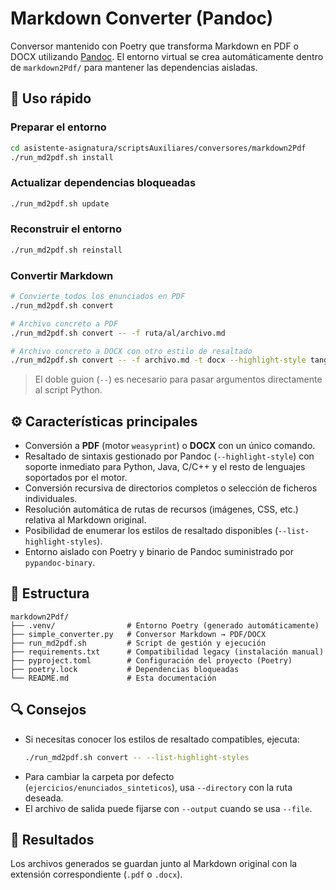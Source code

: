 # Markdown Converter (Pandoc)

Conversor mantenido con Poetry que transforma Markdown en PDF o DOCX utilizando [Pandoc](https://pandoc.org/). El entorno
virtual se crea automáticamente dentro de `markdown2Pdf/` para mantener las dependencias aisladas.

## 🚀 Uso rápido

### Preparar el entorno
```bash
cd asistente-asignatura/scriptsAuxiliares/conversores/markdown2Pdf
./run_md2pdf.sh install
```

### Actualizar dependencias bloqueadas
```bash
./run_md2pdf.sh update
```

### Reconstruir el entorno
```bash
./run_md2pdf.sh reinstall
```

### Convertir Markdown
```bash
# Convierte todos los enunciados en PDF
./run_md2pdf.sh convert

# Archivo concreto a PDF
./run_md2pdf.sh convert -- -f ruta/al/archivo.md

# Archivo concreto a DOCX con otro estilo de resaltado
./run_md2pdf.sh convert -- -f archivo.md -t docx --highlight-style tango
```

> El doble guion (`--`) es necesario para pasar argumentos directamente al script Python.

## ⚙️ Características principales

- Conversión a **PDF** (motor `weasyprint`) o **DOCX** con un único comando.
- Resaltado de sintaxis gestionado por Pandoc (`--highlight-style`) con soporte inmediato para Python, Java, C/C++ y el resto de
  lenguajes soportados por el motor.
- Conversión recursiva de directorios completos o selección de ficheros individuales.
- Resolución automática de rutas de recursos (imágenes, CSS, etc.) relativa al Markdown original.
- Posibilidad de enumerar los estilos de resaltado disponibles (`--list-highlight-styles`).
- Entorno aislado con Poetry y binario de Pandoc suministrado por `pypandoc-binary`.

## 📁 Estructura

```
markdown2Pdf/
├── .venv/                # Entorno Poetry (generado automáticamente)
├── simple_converter.py   # Conversor Markdown → PDF/DOCX
├── run_md2pdf.sh         # Script de gestión y ejecución
├── requirements.txt      # Compatibilidad legacy (instalación manual)
├── pyproject.toml        # Configuración del proyecto (Poetry)
├── poetry.lock           # Dependencias bloqueadas
└── README.md             # Esta documentación
```

## 🔍 Consejos

- Si necesitas conocer los estilos de resaltado compatibles, ejecuta:
  ```bash
  ./run_md2pdf.sh convert -- --list-highlight-styles
  ```
- Para cambiar la carpeta por defecto (`ejercicios/enunciados_sinteticos`), usa `--directory` con la ruta deseada.
- El archivo de salida puede fijarse con `--output` cuando se usa `--file`.

## 📄 Resultados

Los archivos generados se guardan junto al Markdown original con la extensión correspondiente (`.pdf` o `.docx`).
